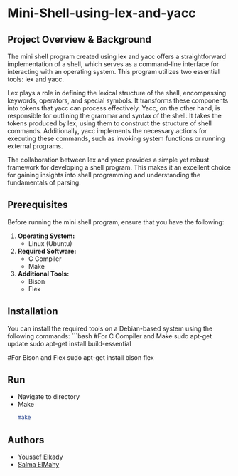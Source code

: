 # Mini-Shell-using-lex-and-yacc
## Project Overview & Background
The mini shell program created using lex and yacc offers a straightforward implementation of a shell, which serves as a command-line interface for interacting with an operating system. This program utilizes two essential tools: lex and yacc.

Lex plays a role in defining the lexical structure of the shell, encompassing keywords, operators, and special symbols. It transforms these components into tokens that yacc can process effectively.
Yacc, on the other hand, is responsible for outlining the grammar and syntax of the shell. It takes the tokens produced by lex, using them to construct the structure of shell commands. Additionally, yacc implements the necessary actions for executing these commands, such as invoking system functions or running external programs.

The collaboration between lex and yacc provides a simple yet robust framework for developing a shell program. This makes it an excellent choice for gaining insights into shell programming and understanding the fundamentals of parsing.

## Prerequisites 
Before running the mini shell program, ensure that you have the following:
1. **Operating System:**
   - Linux (Ubuntu)
2. **Required Software:**
   - C Compiler
   - Make
3. **Additional Tools:**
   - Bison
   - Flex

## Installation 
You can install the required tools on a Debian-based system using the following commands:
    ```bash
    #For C Compiler and Make
   sudo apt-get update
   sudo apt-get install build-essential

   #For Bison and Flex
   sudo apt-get install bison flex

## Run 
- Navigate to directory
- Make
  ```bash
  make
  
## Authors 
- [Youssef Elkady](https://github.com/Youssef-Elkady)
- [Salma ElMahy](https://github.com/elmahygurl)
